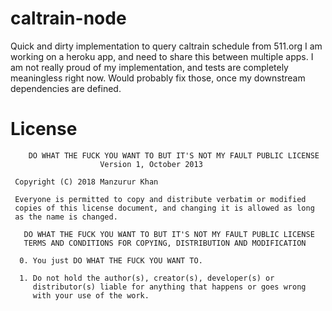 # caltrain-node
Quick and dirty implementation to query caltrain schedule from 511.org
I am working on a heroku app, and need to share this between multiple apps. I am not really proud of my implementation, and tests
are completely meaningless right now. Would probably fix those, once my downstream dependencies are defined.

# License
```
    DO WHAT THE FUCK YOU WANT TO BUT IT'S NOT MY FAULT PUBLIC LICENSE
                    Version 1, October 2013

 Copyright (C) 2018 Manzurur Khan

 Everyone is permitted to copy and distribute verbatim or modified
 copies of this license document, and changing it is allowed as long
 as the name is changed.

   DO WHAT THE FUCK YOU WANT TO BUT IT'S NOT MY FAULT PUBLIC LICENSE
   TERMS AND CONDITIONS FOR COPYING, DISTRIBUTION AND MODIFICATION

  0. You just DO WHAT THE FUCK YOU WANT TO.

  1. Do not hold the author(s), creator(s), developer(s) or
     distributor(s) liable for anything that happens or goes wrong
     with your use of the work.
```
